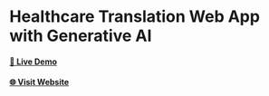 # Healthcare Translation Web App with Generative AI

<!-- Project Title: Healthcare Translation Web App with Generative AI

Objective: Develop a web-based prototype that enables real-time, multilingual translation between patients and healthcare providers. This application should convert spoken input into text, provide a live transcript, and offer a translated version with audio playback. 
<!--  -->


#### [🚀 Live Demo](https://demo.nextmerce.com/)

#### [🌐 Visit Website](https://nextmerce.com/)

